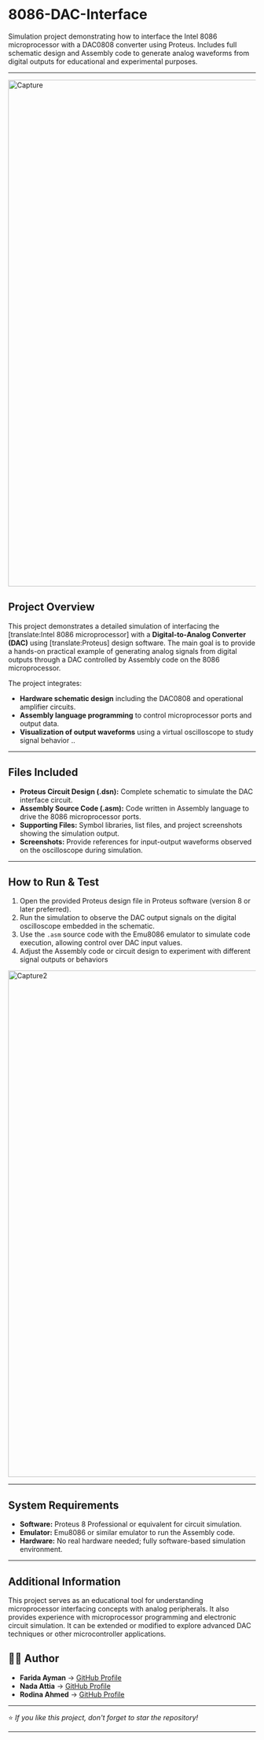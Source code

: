 # 8086-DAC-Interface
Simulation project demonstrating how to interface the Intel 8086 microprocessor with a DAC0808 converter using Proteus. Includes full schematic design and Assembly code to generate analog waveforms from digital outputs for educational and experimental purposes.

---
<img width="1918" height="1029" alt="Capture" src="https://github.com/user-attachments/assets/4fd0897f-2bbe-4432-8b03-eddf1dc4f711" />

## **Project Overview**

This project demonstrates a detailed simulation of interfacing the [translate:Intel 8086 microprocessor] with a **Digital-to-Analog Converter (DAC)** using [translate:Proteus] design software. The main goal is to provide a hands-on practical example of generating analog signals from digital outputs through a DAC controlled by Assembly code on the 8086 microprocessor.

The project integrates:

- **Hardware schematic design** including the DAC0808 and operational amplifier circuits.
- **Assembly language programming** to control microprocessor ports and output data.
- **Visualization of output waveforms** using a virtual oscilloscope to study signal behavior
..
---

## **Files Included**

- **Proteus Circuit Design (.dsn):** Complete schematic to simulate the DAC interface circuit.
- **Assembly Source Code (.asm):** Code written in Assembly language to drive the 8086 microprocessor ports.
- **Supporting Files:** Symbol libraries, list files, and project screenshots showing the simulation output.
- **Screenshots:** Provide references for input-output waveforms observed on the oscilloscope during simulation.

---

## **How to Run & Test**

1. Open the provided Proteus design file in Proteus software (version 8 or later preferred).
2. Run the simulation to observe the DAC output signals on the digital oscilloscope embedded in the schematic.
3. Use the `.asm` source code with the Emu8086 emulator to simulate code execution, allowing control over DAC input values.
4. Adjust the Assembly code or circuit design to experiment with different signal outputs or behaviors
   
<img width="1920" height="1029" alt="Capture2" src="https://github.com/user-attachments/assets/77660749-6727-4954-a4c6-65994b38b934" />

---

## **System Requirements**

- **Software:** Proteus 8 Professional or equivalent for circuit simulation.
- **Emulator:** Emu8086 or similar emulator to run the Assembly code.
- **Hardware:** No real hardware needed; fully software-based simulation environment.

---

## **Additional Information**

This project serves as an educational tool for understanding microprocessor interfacing concepts with analog peripherals. It also provides experience with microprocessor programming and electronic circuit simulation. It can be extended or modified to explore advanced DAC techniques or other microcontroller applications.

## 🧑‍💻 Author

- **Farida Ayman** → [GitHub Profile](https://github.com/FaridaAyman)  
- **Nada Attia** → [GitHub Profile](https://github.com/NadaAttia04)  
- **Rodina Ahmed** → [GitHub Profile](https://github.com/RodinaAhmed)

---

⭐ *If you like this project, don't forget to star the repository!*

---
